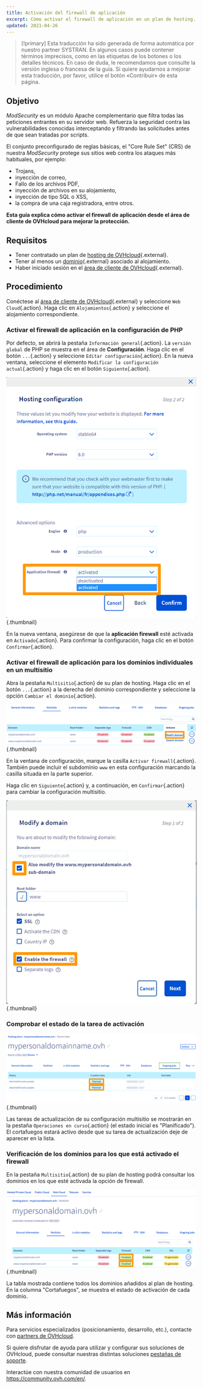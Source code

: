 ```yaml
---
title: Activación del firewall de aplicación
excerpt: Cómo activar el firewall de aplicación en un plan de hosting.
updated: 2021-04-26
---
```


> [!primary]
> Esta traducción ha sido generada de forma automática por nuestro partner SYSTRAN. En algunos casos puede contener términos imprecisos, como en las etiquetas de los botones o los detalles técnicos. En caso de duda, le recomendamos que consulte la versión inglesa o francesa de la guía. Si quiere ayudarnos a mejorar esta traducción, por favor, utilice el botón «Contribuir» de esta página.
>

## Objetivo

*ModSecurity* es un módulo Apache complementario que filtra todas las peticiones entrantes en su servidor web. Refuerza la seguridad contra las vulnerabilidades conocidas interceptando y filtrando las solicitudes antes de que sean tratadas por scripts.

El conjunto preconfigurado de reglas básicas, el "Core Rule Set" (CRS) de nuestra *ModSecurity* protege sus sitios web contra los ataques más habituales, por ejemplo:

- Trojans,
- inyección de correo,
- Fallo de los archivos PDF,
- inyección de archivos en su alojamiento,
- inyección de tipo SQL o XSS,
- la compra de una caja registradora, entre otros.

**Esta guía explica cómo activar el firewall de aplicación desde el área de cliente de OVHcloud para mejorar la protección.**

## Requisitos

- Tener contratado un plan de [hosting de OVHcloud](https://www.ovhcloud.com/es-es/web-hosting/){.external}.
- Tener al menos un [dominio](https://www.ovhcloud.com/es-es/domains/){.external} asociado al alojamiento.
- Haber iniciado sesión en el [área de cliente de OVHcloud](https://www.ovh.com/auth/?action=gotomanager&from=https://www.ovh.es/&ovhSubsidiary=es){.external}.

## Procedimiento

Conéctese al [área de cliente de OVHcloud](https://www.ovh.com/auth/?action=gotomanager&from=https://www.ovh.es/&ovhSubsidiary=es){.external} y seleccione `Web Cloud`{.action}. Haga clic en `Alojamientos`{.action} y seleccione el alojamiento correspondiente.

### Activar el firewall de aplicación en la configuración de PHP

Por defecto, se abrirá la pestaña `Información general`{.action}. La `versión global` de PHP se muestra en el área de **Configuración**. Haga clic en el botón `...`{.action} y seleccione `Editar configuración`{.action}. En la nueva ventana, seleccione el elemento `Modificar la configuración actual`{.action} y haga clic en el botón `Siguiente`{.action}.

![managephpconfig](images/application-firewall-step-2.png){.thumbnail}

En la nueva ventana, asegúrese de que la **aplicación firewall** esté activada en `Activado`{.action}. Para confirmar la configuración, haga clic en el botón `Confirmar`{.action}.

### Activar el firewall de aplicación para los dominios individuales en un multisitio

Abra la pestaña `Multisitio`{.action} de su plan de hosting. Haga clic en el botón `...`{.action} a la derecha del dominio correspondiente y seleccione la opción `Cambiar el dominio`{.action}.

![managemultisite](images/modify-a-domain.png){.thumbnail}

En la ventana de configuración, marque la casilla `Activar firewall`{.action}. También puede incluir el subdominio `www` en esta configuración marcando la casilla situada en la parte superior.

Haga clic en `Siguiente`{.action} y, a continuación, en `Confirmar`{.action} para cambiar la configuración multisitio.

![modifydomain](images/modify-a-domain-enable-firewall-step-1.png){.thumbnail}

### Comprobar el estado de la tarea de activación

![gestión en curso](images/firewall-planned.png){.thumbnail}

Las tareas de actualización de su configuración multisitio se mostrarán en la pestaña `Operaciones en curso`{.action} (el estado inicial es "Planificado"). El cortafuegos estará activo desde que su tarea de actualización deje de aparecer en la lista.

### Verificación de los dominios para los que está activado el firewall

En la pestaña `Multisitio`{.action} de su plan de hosting podrá consultar los dominios en los que esté activada la opción de firewall.

![gerageenabled](images/firewall-enabled.png){.thumbnail}

La tabla mostrada contiene todos los dominios añadidos al plan de hosting. En la columna "Cortafuegos", se muestra el estado de activación de cada dominio.

## Más información

Para servicios especializados (posicionamiento, desarrollo, etc.), contacte con [partners de OVHcloud](https://partner.ovhcloud.com/es-es/directory/).

Si quiere disfrutar de ayuda para utilizar y configurar sus soluciones de OVHcloud, puede consultar nuestras distintas soluciones [pestañas de soporte](/links/support).

Interactúe con nuestra comunidad de usuarios en <https://community.ovh.com/en/>.